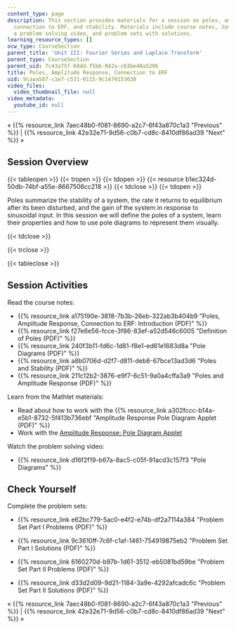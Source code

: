 ```yaml
---
content_type: page
description: This section provides materials for a session on poles, amplitude response,
  connection to ERF, and stability. Materials include course notes, JavaScript Mathlets,
  a problem solving video, and problem sets with solutions.
learning_resource_types: []
ocw_type: CourseSection
parent_title: 'Unit III: Fourier Series and Laplace Transform'
parent_type: CourseSection
parent_uid: 7c43a75f-68dd-f5b6-042a-c63be40a5296
title: Poles, Amplitude Response, Connection to ERF
uid: 9caaa587-c1e7-c531-0115-9c1470153038
video_files:
  video_thumbnail_file: null
video_metadata:
  youtube_id: null
---
```


« {{% resource_link 7aec48b0-f081-8690-a2c7-6f43a870c1a3 "Previous" %}} | {{% resource_link 42e32e71-9d56-c0b7-cd8c-8410df86ad39 "Next" %}} »

Session Overview
----------------

{{< tableopen >}}
{{< tropen >}}
{{< tdopen >}}
{{< resource b1ec324d-50db-74bf-a55e-8667506cc218 >}}
{{< tdclose >}}
{{< tdopen >}}


Poles summarize the stability of a system, the rate it returns to equilibrium after its been disturbed, and the gain of the system in response to sinusoidal input. In this session we will define the poles of a system, learn their properties and how to use pole diagrams to represent them visually.


{{< tdclose >}}

{{< trclose >}}

{{< tableclose >}}

Session Activities
------------------

Read the course notes:

*   {{% resource_link a175190e-3818-7b3b-26eb-322ab3b404b9 "Poles, Amplitude Response, Connection to ERF: Introduction (PDF)" %}}
*   {{% resource_link f27e6e56-fcce-3f86-83ef-a52d546c6005 "Definition of Poles (PDF)" %}}
*   {{% resource_link 240f3b11-fd6c-1d81-f8e1-ed61e1683d8a "Pole Diagrams (PDF)" %}}
*   {{% resource_link a8b0706d-d2f7-d811-deb8-67bce13ad3d6 "Poles and Stability (PDF)" %}}
*   {{% resource_link 211c12b2-3876-e9f7-6c51-9a0a4cffa3a9 "Poles and Amplitude Response (PDF)" %}}

Learn from the Mathlet materials:

*   Read about how to work with the {{% resource_link a302fccc-b14a-e5b1-8732-5f413b736ebf "Amplitude Response Pole Diagram Applet (PDF)" %}}
*   Work with the [Amplitude Response: Pole Diagram Applet](/ans7870/18/18.03SC/ampRespPoleDiagram.html "Open in a new window.")

Watch the problem solving video:

*   {{% resource_link d16f2f19-b67a-8ac5-c05f-91acd3c157f3 "Pole Diagrams" %}}

Check Yourself
--------------

Complete the problem sets:

*   {{% resource_link e62bc779-5ac0-e4f2-e74b-df2a7114a384 "Problem Set Part I Problems (PDF)" %}}
*   {{% resource_link 9c3610ff-7c6f-c1af-1461-754919875eb2 "Problem Set Part I Solutions (PDF)" %}}
  
*   {{% resource_link 6160270d-b97b-1d61-3512-eb5081bd59be "Problem Set Part II Problems (PDF)" %}}
*   {{% resource_link d33d2d09-9d21-1184-3a9e-4292afcadc6c "Problem Set Part II Solutions (PDF)" %}}

« {{% resource_link 7aec48b0-f081-8690-a2c7-6f43a870c1a3 "Previous" %}} | {{% resource_link 42e32e71-9d56-c0b7-cd8c-8410df86ad39 "Next" %}} »